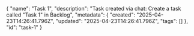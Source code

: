 {
  "name": "Task 1",
  "description": "Task created via chat: Create a task called \"Task 1\" in Backlog",
  "metadata": {
    "created": "2025-04-23T14:26:41.796Z",
    "updated": "2025-04-23T14:26:41.796Z",
    "tags": []
  },
  "id": "task-1"
}